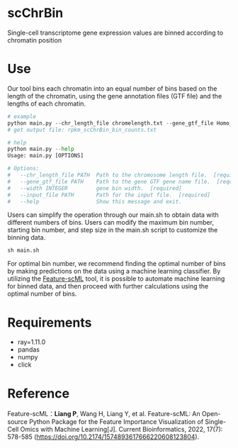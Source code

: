 # scChrBin
Single-cell transcriptome gene expression values are binned according to chromatin position

# Use

Our tool bins each chromatin into an equal number of bins based on the length of the chromatin, using the gene annotation files (GTF file) and the lengths of each chromatin.

```python
# example
python main.py --chr_length_file chromelength.txt --gene_gtf_file Homo_sapiens.GRCh37.87.gtf  --width 10 --input_file rpkm.txt
# get output file: rpkm_scChrBin_bin_counts.txt

# help
python main.py --help
Usage: main.py [OPTIONS]

# Options:
#   --chr_length_file PATH  Path to the chromosome length file.  [required]
#   --gene_gtf_file PATH    Path to the gene GTF gene name file.  [required]
#   --width INTEGER         gene bin width.  [required]
#   --input_file PATH       Path for the input file.  [required]
#   --help                  Show this message and exit.
```

Users can simplify the operation through our main.sh to obtain data with different numbers of bins. Users can modify the maximum bin number, starting bin number, and step size in the main.sh script to customize the binning data.

```
sh main.sh
```

For optimal bin number, we recommend finding the optimal number of bins by making predictions on the data using a machine learning classifier. By utilizing the [Feature-scML](https://github.com/liameihao/Feature-scML) tool, it is possible to automate machine learning for binned data, and then proceed with further calculations using the optimal number of bins. 

# Requirements

- ray=1.11.0
- pandas
- numpy
- click

# Reference

Feature-scML：**Liang P**, Wang H, Liang Y, et al. Feature-scML: An Open-source Python Package for the Feature Importance Visualization of Single-Cell Omics with Machine Learning[J]. Current Bioinformatics, 2022, 17(7): 578-585 (https://doi.org/10.2174/1574893617666220608123804).
